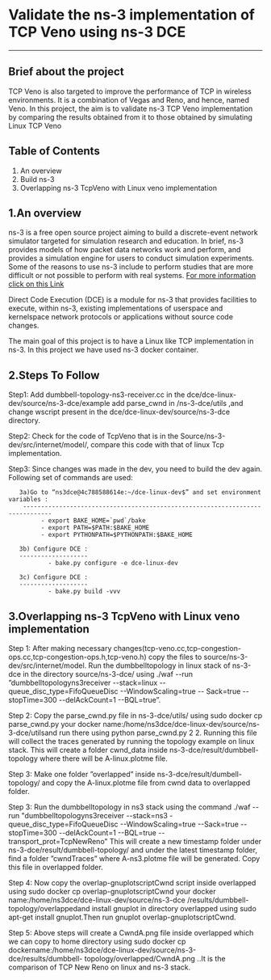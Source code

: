 # Validate the ns-3 implementation of TCP Veno using ns-3 DCE
--------------------

Brief about the project
------------------------
TCP Veno is also targeted to improve the performance of TCP in wireless
environments. It is a combination of Vegas and Reno, and hence, named Veno. In this
project, the aim is to validate ns-3 TCP Veno implementation by comparing the results
obtained from it to those obtained by simulating Linux TCP Veno

Table of Contents
---------------------
1. An overview
2. Build ns-3
3. Overlapping ns-3 TcpVeno with Linux veno implementation

1.An overview
----------------
ns-3 is a free open source project aiming to build a discrete-event
network simulator targeted for simulation research and education.
In brief, ns-3 provides models of how packet data networks work and perform, 
and provides a simulation engine for users to conduct simulation experiments. 
Some of the reasons to use ns-3 include to perform studies that are more difficult 
or not possible to perform with real systems.
[For more information click on this Link](http://www.nsnam.org)

Direct Code Execution (DCE) is a module for ns-3 that provides facilities to execute,
within ns-3, existing implementations of userspace and kernelspace network protocols or 
applications without source code changes.

The main goal of this project is to have a Linux like TCP implementation in ns-3.
In this project we have used ns-3 docker container.

2.Steps To Follow
--------------------
Step1: Add dumbbell-topology-ns3-receiver.cc in the dce/dce-linux-dev/source/ns-3-dce/example 
       add parse_cwnd in /ns-3-dce/utils ,and change wscript present in the dce/dce-linux-dev/source/ns-3-dce directory.

Step2: Check for the code of TcpVeno that is in the Source/ns-3-dev/src/internet/model/,
        compare this code with that of linux Tcp implementation.
        
Step3: Since changes was made in  the dev, you need to build the dev again.
       Following set of commands are used:
       
       3a)Go to “ns3dce@4c788588614e:~/dce-linux-dev$” and set environment variables :
        ------------------------------------------------------------------------------
             - export BAKE_HOME=`pwd`/bake
             - export PATH=$PATH:$BAKE_HOME
             - export PYTHONPATH=$PYTHONPATH:$BAKE_HOME
       
       3b) Configure DCE :
       -------------------
               - bake.py configure -e dce-linux-dev
       
       3c) Configure DCE :
       -------------------   
               - bake.py build -vvv
               
 3.Overlapping ns-3 TcpVeno with Linux veno implementation
 -------------------------------------------------------------
 Step 1: After making necessary changes(tcp-veno.cc,tcp-congestion-ops.cc,tcp-congestion-ops.h,tcp-veno.h)
          copy the files to source/ns-3-dev/src/internet/model.
          Run the dumbbelltopology in linux stack of ns-3-dce in the directory source/ns-3-dce/ using
         ./waf --run ”dumbbelltopologyns3receiver --stack=linux --queue_disc_type=FifoQueueDisc --WindowScaling=true
          -- Sack=true --stopTime=300 --delAckCount=1 --BQL=true”. 

 Step 2:  Copy the parse_cwnd.py file in ns-3-dce/utils/ using sudo docker cp parse_cwnd.py your docker     name:/home/ns3dce/dce-linux-dev/source/ns-3-dce/utilsand run there using python parse_cwnd.py 2 2.
 Running this file will collect the traces generated by running the topology example on linux stack. This will create a   folder cwnd_data inside ns-3-dce/result/dumbbell-topology where there will be A-linux.plotme file.
 
 Step 3:   Make one folder ”overlapped” inside ns-3-dce/result/dumbell-topology/ and copy the 
            A-linux.plotme file from cwnd data to overlapped folder.
 
 Step 3:  Run the dumbbelltopology in ns3 stack using the command
          ./waf --run "dumbbelltopologyns3receiver --stack=ns3 -queue_disc_type=FifoQueueDisc --WindowScaling=true 
          --Sack=true --stopTime=300 --delAckCount=1 --BQL=true --transport_prot=TcpNewReno"
           This will create a new timestamp folder under ns-3-dce/result/dumbbell-topology/ and under 
           the latest timestamp folder, find a folder ”cwndTraces” where A-ns3.plotme file will be generated.
           Copy this file in overlapped folder.
          
 Step 4:  Now copy the overlap-gnuplotscriptCwnd script inside overlapped using sudo docker 
          cp overlap-gnuplotscriptCwnd your  docker name:/home/ns3dce/dce-linux-dev/source/ns-3-dce 
          /results/dumbbell-topology/overlappedand install gnuplot in directory overlapped using 
           sudo apt-get install gnuplot.Then run gnuplot overlap-gnuplotscriptCwnd.
 
 Step 5: Above steps will create a CwndA.png file inside overlapped which we can copy to home directory
        using sudo docker cp dockername:/home/ns3dce/dce-linux-dev/source/ns-3-dce/results/dumbbell-               topology/overlapped/CwndA.png ..It is the comparison of TCP New Reno on linux and ns-3 stack.
         
               
               
